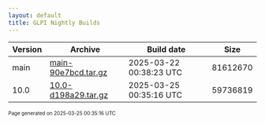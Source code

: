 ```yaml
---
layout: default
title: GLPI Nightly Builds
---
```


Version|Archive|Build date|Size
---|---|---|---
main|[main-90e7bcd.tar.gz](main-90e7bcd.tar.gz)|2025-03-22 00:38:23 UTC|81612670
10.0|[10.0-d198a29.tar.gz](10.0-d198a29.tar.gz)|2025-03-25 00:35:16 UTC|59736819

<font size="1">Page generated on 2025-03-25 00:35:16 UTC</font>
